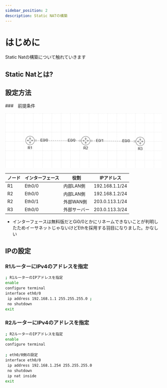 ```yaml
---
sidebar_position: 2
description: Static NATの構築
---
```


# はじめに
Static Natの構築について触れていきます

## Static Natとは?

## 設定方法

###　前提条件

![設定](./img/1-1.png)

| ノード | インターフェース | 役割     | IPアドレス         |
| --- | -------- | ------ | -------------- |
| R1  | Eth0/0   | 内部LAN側 | 192.168.1.1/24 |
| R2  | Eth0/0   | 内部LAN側 | 192.168.1.2/24 |
| R2  | Eth0/1   | 外部WAN側 | 203.0.113.1/24 |
| R3  | Eth0/0   | 外部サーバー | 203.0.113.3/24 |

- インターフェースは無料版だとGi0/0とかにリネームできないことが判明したためイーサネットじゃないけどEthを採用する羽目になりました。かなしい

## IPの設定
### R1ルーターにIPv4のアドレスを指定

```bash
; R1ルーターのIPアドレスを指定
enable
configure terminal
interface eth0/0
 ip address 192.168.1.1 255.255.255.0 ;
 no shutdown
exit

```

### R2ルーターにIPv4のアドレスを指定


```bash
; R2ルーターのIPアドレスを指定
enable
configure terminal

; eth0/0側の設定
interface eth0/0
 ip address 192.168.1.254 255.255.255.0
 no shutdown
 ip nat inside
exit


```

